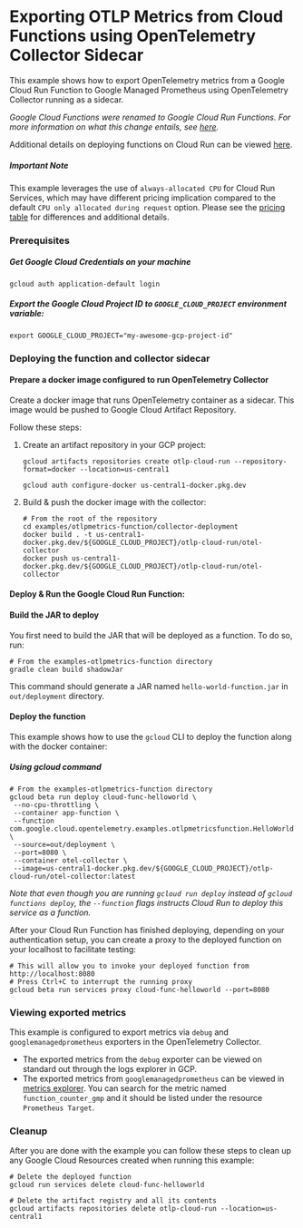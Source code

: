 # Exporting OTLP Metrics from Cloud Functions using OpenTelemetry Collector Sidecar

This example shows how to export OpenTelemetry metrics from a Google Cloud Run Function
to Google Managed Prometheus using OpenTelemetry Collector running as a sidecar.

*Google Cloud Functions were renamed to Google Cloud Run Functions. For more information on what this change entails, see [here](https://cloud.google.com/blog/products/serverless/google-cloud-functions-is-now-cloud-run-functions).* 

Additional details on deploying functions on Cloud Run can be viewed [here](https://cloud.google.com/run/docs/deploy-functions).

##### Important Note
This example leverages the use of `always-allocated CPU` for Cloud Run Services, which may have different pricing implication compared to the default `CPU only allocated during request` option.
Please see the [pricing table](https://cloud.google.com/run/pricing#tables) for differences and additional details.

### Prerequisites

##### Get Google Cloud Credentials on your machine

```shell
gcloud auth application-default login
```

##### Export the Google Cloud Project ID to `GOOGLE_CLOUD_PROJECT` environment variable:

```shell
export GOOGLE_CLOUD_PROJECT="my-awesome-gcp-project-id"
```

### Deploying the function and collector sidecar

#### Prepare a docker image configured to run OpenTelemetry Collector

Create a docker image that runs OpenTelemetry container as a sidecar. This image would be pushed to Google Cloud Artifact Repository.

Follow these steps:

1. Create an artifact repository in your GCP project:
   ```shell
   gcloud artifacts repositories create otlp-cloud-run --repository-format=docker --location=us-central1
   
   gcloud auth configure-docker us-central1-docker.pkg.dev
   ```
2. Build & push the docker image with the collector:
   ```shell
   # From the root of the repository
   cd examples/otlpmetrics-function/collector-deployment
   docker build . -t us-central1-docker.pkg.dev/${GOOGLE_CLOUD_PROJECT}/otlp-cloud-run/otel-collector
   docker push us-central1-docker.pkg.dev/${GOOGLE_CLOUD_PROJECT}/otlp-cloud-run/otel-collector
   ```

#### Deploy & Run the Google Cloud Run Function:

#### Build the JAR to deploy

You first need to build the JAR that will be deployed as a function. To do so, run: 

```shell
# From the examples-otlpmetrics-function directory
gradle clean build shadowJar
```
This command should generate a JAR named `hello-world-function.jar` in `out/deployment` directory.

#### Deploy the function
This example shows how to use the `gcloud` CLI to deploy the function along with the docker container:

##### Using gcloud command

```shell
# From the examples-otlpmetrics-function directory
gcloud beta run deploy cloud-func-helloworld \
 --no-cpu-throttling \
 --container app-function \
 --function com.google.cloud.opentelemetry.examples.otlpmetricsfunction.HelloWorld \
 --source=out/deployment \
 --port=8080 \
 --container otel-collector \
 --image=us-central1-docker.pkg.dev/${GOOGLE_CLOUD_PROJECT}/otlp-cloud-run/otel-collector:latest
```
*Note that even though you are running `gcloud run deploy` instead of `gcloud functions deploy`, the `--function` flags instructs Cloud Run to deploy this service as a function.*

After your Cloud Run Function has finished deploying, depending on your authentication setup, you can create a proxy to the deployed function on your localhost to facilitate testing: 

```shell
# This will allow you to invoke your deployed function from http://localhost:8080
# Press Ctrl+C to interrupt the running proxy
gcloud beta run services proxy cloud-func-helloworld --port=8080
```

### Viewing exported metrics

This example is configured to export metrics via `debug` and `googlemanagedprometheus` exporters in the OpenTelemetry Collector.

 - The exported metrics from the `debug` exporter can be viewed on standard out through the logs explorer in GCP.
 - The exported metrics from `googlemanagedprometheus` can be viewed in [metrics explorer](https://cloud.google.com/monitoring/charts/metrics-selector). You can search for the metric named `function_counter_gmp` and it should be listed under the resource `Prometheus Target`.

### Cleanup

After you are done with the example you can follow these steps to clean up any Google Cloud Resources created when running this example:

```shell
# Delete the deployed function
gcloud run services delete cloud-func-helloworld

# Delete the artifact registry and all its contents
gcloud artifacts repositories delete otlp-cloud-run --location=us-central1
```
